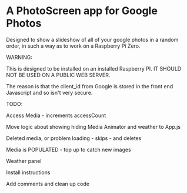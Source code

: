 # A PhotoScreen app for Google Photos

Designed to show a slideshow of all of your google photos in a random order, in such a way as to work on a Raspberry Pi Zero.

WARNING:

This is designed to be installed on an installed Raspberry PI. 
IT SHOULD NOT BE USED ON A PUBLIC WEB SERVER.

The reason is that the client_id from Google is stored in the front end Javascript and so isn't very secure.



TODO:

Access Media - increments accessCount

Move logic about showing  hiding Media Animator and weather to App.js

Deleted media, or problem loading 
    - skips
    - and deletes
    
Media is POPULATED
    - top up to catch new images

Weather panel

Install instructions

Add comments and clean up code

